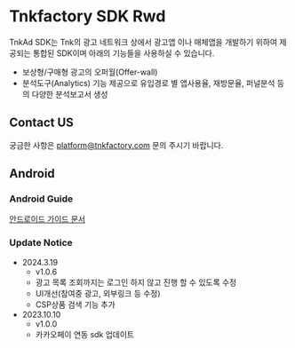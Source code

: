 # Tnkfactory SDK Rwd

TnkAd SDK는 Tnk의 광고 네트워크 상에서 광고앱 이나 매체앱을 개발하기 위하여 제공되는 통합된 SDK이며 아래의 기능들을 사용하실 수 있습니다.

* 보상형/구매형 광고의 오퍼월(Offer-wall)
* 분석도구(Analytics) 기능 제공으로 유입경로 별 앱사용율, 재방문율, 퍼널분석 등의 다양한 분석보고서 생성

## Contact US
궁금한 사항은 [platform@tnkfactory.com](mailto:platform@tnkfactory.com) 문의 주시기 바랍니다.

## Android

### Android Guide

[안드로이드 가이드 문서](./Android_Guide.md)

### Update Notice

* 2024.3.19
    * v1.0.6
    * 광고 목록 조회까지는 로그인 하지 않고 진행 할 수 있도록 수정
    * UI개선(참여중 광고, 외부링크 등 수정)
    * CSP상품 검색 기능 추가
* 2023.10.10
    * v1.0.0
    * 카카오페이 연동 sdk 업데이트
